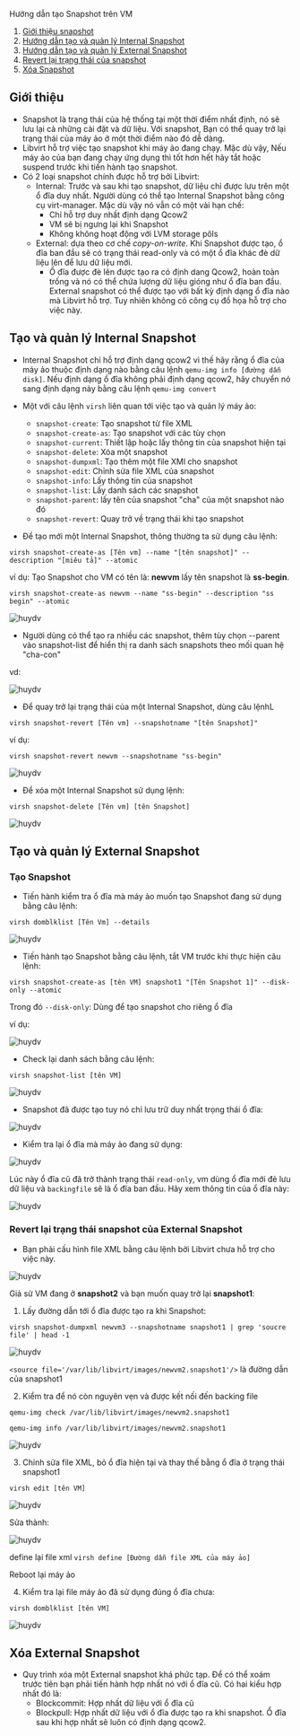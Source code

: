 Hướng dẫn tạo Snapshot trên VM
1. [Giới thiệu snapshot](#1)
2. [Hướng dẫn tạo và quản lý Internal Snapshot](#2)
3. [Hướng dẫn tạo và quản lý External Snapshot](#3)
4. [Revert lại trạng thái của snapshot](#4)
5. [Xóa Snapshot](#5)

<a name="1">
<a name="2">
<a name="3">
<a name="4">
<a name="5">

## Giới thiệu

* Snapshot là trạng thái của hệ thống tại một thời điểm nhất định, nó sẽ lưu lại cả những cài đặt và dữ liệu. Với snapshot, Bạn có thể quay trở lại trạng thái của máy ảo ở một thời điểm nào đó dễ dàng.
* Libvirt hỗ trợ việc tạo snapshot khi máy ảo đang chạy. Mặc dù vậy, Nếu máy ảo của bạn đang chạy ứng dụng thì tốt hơn hết hãy tắt hoặc suspend trước khi tiến hành tạo snapshot. 
* Có 2 loại snapshot chính được hỗ trợ bởi Libvirt:
    * Internal: Trước và sau khi tạo snapshot, dữ liệu chỉ được lưu trên một ổ đĩa duy nhất. Người dùng có thể tạo Internal Snapshot bằng công cụ virt-manager. Mặc dù vậy nó vẫn có một vài hạn chế:
        * Chỉ hỗ trợ duy nhất định dạng Qcow2
        * VM sẽ bị ngưng lại khi Snapshot 
        * Không không hoạt động với LVM storage pôls
    * External: dựa theo cơ chế *copy-on-write*. Khi Snapshot được tạo, ổ đĩa ban đầu sẽ có trạng thái read-only và có một ổ đĩa khác đè dữ liệu lên để lưu dữ liệu mới.
        *  Ổ đĩa được đè lên được tạo ra có định dang Qcow2, hoàn toàn trống và nó có thể chứa lượng dữ liệu gióng như ổ đĩa ban đầu. External snapshot có thể được tạo với bất kỳ định dạng ổ đĩa nào mà Libvirt hỗ trợ. Tuy nhiên không có công cụ đồ họa hỗ trợ cho việc này.
<a name="2">

## Tạo và quản lý Internal Snapshot
* Internal Snapshot chỉ hỗ trợ định dạng qcow2 vì thế hãy rằng ổ đĩa của máy ảo thuộc định dạng nào bằng câu lệnh `qemu-img info [đường dẫn disk]`. Nếu định dạng ổ đĩa không phải định dạng qcow2, hãy chuyển nó sang định dạng này bằng câu lệnh `qemu-img convert`
* Một với câu lệnh `virsh` liên quan tới việc tạo và quản lý máy ảo:
    * `snapshot-create`: Tạo snapshot từ file XML
    * `snapshot-create-as`: Tạo snapshot với các tùy chọn
    * `snapshot-current`: Thiết lập hoặc lấy thông tin của snapshot hiện tại
    * `snapshot-delete`: Xóa một snapshot
    * `snapshot-dumpxml`: Tạo thêm một file XMl cho snapshot
    * `snapshot-edit`: Chỉnh sửa file XML của snapshot
    * `snapshot-info`: Lấy thông tin của snapshot 
    * `snapshot-list`: Lấy danh sách các snapshot
    * `snapshot-parent`: lấy tên của snapshot "cha" của một snapshot nào đó
    * `snapshot-revert`: Quay trở về trạng thái khi tạo snapshot

* Để tạo mới một Internal Snapshot, thông thường ta sử dụng câu lệnh:

`virsh snapshot-create-as [Tên vm] --name "[tên snapshot]" --description "[miêu tả]" --atomic`

ví dụ: Tạo Snapshot cho VM có tên là: **newvm**  lấy tên snapshot là **ss-begin**.

`virsh snapshot-create-as newvm --name "ss-begin" --description "ss begin" --atomic`

![huydv](../image/Screenshot_136.png)

* Người dùng có thể tạo ra nhiều các snapshot, thêm tùy chọn --parent vào snapshot-list để hiển thị ra danh sách snapshots theo mối quan hệ "cha-con"

vd:

![huydv](../image/Screenshot_137.png)

* Để quay trở lại trạng thái của một Internal Snapshot, dùng câu lệnhL

`virsh snapshot-revert [Tên vm] --snapshotname "[tên Snapshot]"`

ví dụ:

`virsh snapshot-revert newvm --snapshotname "ss-begin"`

![huydv](../image/Screenshot_139.png)

* Để xóa một Internal Snapshot sử dụng lệnh: 

`virsh snapshot-delete [Tên vm] [tên Snapshot]`

![huydv](../image/Screenshot_138.png)
<a name="3">

## Tạo và quản lý External Snapshot
### Tạo Snapshot
* Tiến hành kiểm tra ổ đĩa mà máy ảo muốn tạo Snapshot đang sử dụng bằng câu lệnh:

`virsh domblklist [Tên Vm] --details`

![huydv](../image/Screenshot_141.png)

* Tiến hành tạo Snapshot bằng câu lệnh, tắt VM trước khi thực hiện câu lệnh: 

`virsh snapshot-create-as [tên VM] snapshot1 "[Tên Snapshot 1]" --disk-only --atomic`

Trong đó `--disk-only`: Dùng để tạo snapshot cho riêng ổ đĩa

ví dụ:

![huydv](../image/Screenshot_142.png)
* Check lại danh sách bằng câu lệnh:

`virsh snapshot-list [tên VM]`

![huydv](../image/Screenshot_143.png)
* Snapshot đã được tạo tuy nó chỉ lưu trữ duy nhất trọng thái ổ đĩa:

![huydv](../image/Screenshot_143.png)

* Kiểm tra lại ổ đĩa mà máy ảo đang sử dụng:

![huydv](../image/Screenshot_144.png)

Lúc này ổ đĩa cũ đã trở thành trạng thái `read-only`, vm dùng ổ đĩa mới đẻ lưu dữ liệu và `backingfile` sẽ là ổ đĩa ban đầu. Hãy xem thông tin của ổ đĩa này:

![huydv](../image/Screenshot_146.png)
<a name="4">

### Revert lại trạng thái snapshot của External Snapshot

* Bạn phải cấu hình file XML bằng câu lệnh bởi Libvirt chưa hỗ trợ cho việc này. 

![huydv](../image/Screenshot_148.png)

Giả sử VM đang ở **snapshot2**  và bạn muốn quay trở lại **snapshot1**:
1. Lấy đường dẫn tới ổ đĩa được tạo ra khi Snapshot:

`virsh snapshot-dumpxml newvm3 --snapshotname snapshot1 | grep 'soucre file' | head -1`

![huydv](../image/Screenshot_149.png)

`<source file='/var/lib/libvirt/images/newvm2.snapshot1'/>` là đường dẫn của snapshot1

2. Kiểm tra để nó còn nguyên vẹn và được kết nối đến backing file

`qemu-img check /var/lib/libvirt/images/newvm2.snapshot1`

`qemu-img info /var/lib/libvirt/images/newvm2.snapshot1`

![huydv](../image/Screenshot_150.png)

3. Chỉnh sửa file XML, bỏ ổ đĩa hiện tại và thay thế bằng ổ đĩa ở trạng thái snapshot1

`virsh edit [tên VM]`

![huydv](../image/Screenshot_151.png)

Sửa thành:

![huydv](../image/Screenshot_152.png)

define lại file xml
`virsh define [Đường dẫn file XML của máy ảo]`

Reboot lại máy ảo

4. Kiểm tra lại file máy ảo đã sử dụng đúng ổ đĩa chưa:

`virsh domblklist [tên VM]`

![huydv](../image/Screenshot_153.png)

<a name="5">

## Xóa External Snapshot
* Quy trình xóa một External snapshot khá phức tạp. Để có thể xoám trước tiên bạn phải tiến hành hợp nhất nó với ổ đĩa cũ. Có hai kiểu hợp nhất đó là:
    * Blockcommit: Hợp nhất dữ liệu với ổ đĩa cũ
    * Blockpull: Hợp nhất dữ liệu với ổ đĩa được tạo ra khi snapshot. Ổ đĩa sau khi hợp nhất sẽ luôn có định dạng qcow2.
